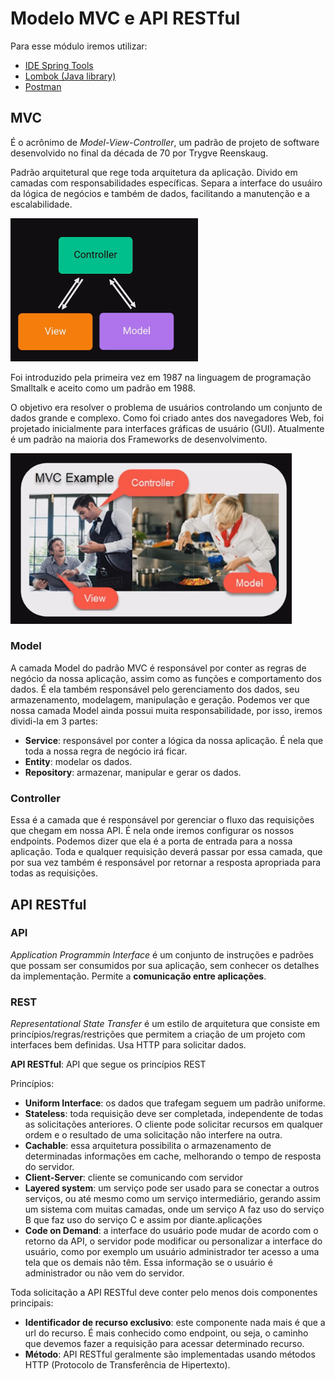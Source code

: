 # Modelo MVC e API RESTful

Para esse módulo iremos utilizar:

- [IDE Spring Tools](https://spring.io/tools)
- [Lombok (Java library)](https://projectlombok.org)
- [Postman](https://www.postman.com/)


## MVC

É o acrônimo de _Model-View-Controller_, um padrão de projeto de software desenvolvido no final da década de 70 por Trygve Reenskaug.

Padrão arquitetural que rege toda arquitetura da aplicação. Divido em camadas com responsabilidades específicas. Separa a interface do usuáiro da lógica de negócios e também de dados, facilitando a manutenção e a escalabilidade.


<img src="images/mvc.png" alt="drawing" width="300"/>

Foi introduzido pela primeira vez em 1987 na linguagem de programação Smalltalk e aceito como um padrão em 1988.

O objetivo era resolver o problema de usuários controlando um conjunto de dados grande e complexo. Como foi criado antes dos navegadores Web, foi projetado inicialmente para interfaces gráficas de usuário (GUI). Atualmente é um padrão na maioria dos Frameworks de desenvolvimento.

<img src="images/mvc-cozinha.png" alt="drawing" width="450"/>



### Model

A camada Model do padrão MVC é responsável por conter as regras de negócio da nossa aplicação, assim como as funções e comportamento dos dados. É ela também responsável pelo gerenciamento dos dados, seu armazenamento, modelagem, manipulação e geração. Podemos ver que nossa camada Model ainda possui muita responsabilidade, por isso, iremos dividi-la em 3 partes:


- **Service**: responsável por conter a lógica da nossa aplicação. É nela que toda a nossa regra de negócio irá ficar.
- **Entity**: modelar os dados.
- **Repository**: armazenar, manipular e gerar os dados.


### Controller

Essa é a camada que é responsável por gerenciar o fluxo das requisições que chegam em nossa API. É nela onde iremos configurar os nossos endpoints. Podemos dizer que ela é a porta de entrada para a nossa aplicação. Toda e qualquer requisição deverá passar por essa camada, que por sua vez também é responsável por retornar a resposta apropriada para todas as requisições.



## API RESTful


### API

_Application Programmin Interface_ é um conjunto de instruções e padrões que possam ser consumidos por sua aplicação, sem conhecer os detalhes da implementação. Permite a **comunicação entre aplicações**.


### REST

_Representational State Transfer_ é um estilo de arquitetura que consiste em princípios/regras/restrições que permitem a criação de um projeto com interfaces bem definidas. Usa HTTP para solicitar dados.


**API RESTful**: API que segue os princípios REST


Princípios:

- **Uniform Interface**: os dados que trafegam seguem um padrão uniforme.
- **Stateless**: toda requisição deve ser completada, independente de todas as solicitações anteriores. O cliente pode solicitar recursos em qualquer ordem e o resultado de uma solicitação não interfere na outra.
- **Cachable**: essa arquitetura possibilita o armazenamento de determinadas informações em cache, melhorando o tempo de resposta do servidor.
- **Client-Server**: cliente se comunicando com servidor
- **Layered system**: um serviço pode ser usado para se conectar a outros serviços, ou até mesmo como um serviço intermediário, gerando assim um sistema com muitas camadas, onde um serviço A faz uso do serviço B que faz uso do serviço C e assim por diante.aplicações
- **Code on Demand**: a interface do usuário pode mudar de acordo com o retorno da API, o servidor pode modificar ou personalizar a interface do usuário, como por exemplo um usuário administrador ter acesso a uma tela que os demais não têm. Essa informação se o usuário é administrador ou não vem do servidor.

Toda solicitação a API RESTful deve conter pelo menos dois componentes principais:

- **Identificador de recurso exclusivo**: este componente nada mais é que a url do recurso. É mais conhecido como endpoint, ou seja, o caminho que devemos fazer a requisição para acessar determinado recurso.
- **Método**: API RESTful geralmente são implementadas usando métodos HTTP (Protocolo de Transferência de Hipertexto).


## 

